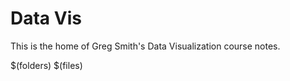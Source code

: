 # Data Vis

This is the home of Greg Smith's Data Visualization course notes.

$(folders)
$(files)
<!--stackedit_data:
eyJoaXN0b3J5IjpbLTQ4MjI4NjM2Ml19
-->